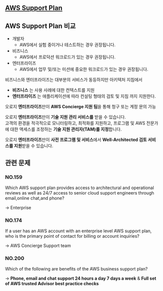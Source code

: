 ## [AWS Support Plan](https://aws.amazon.com/ko/premiumsupport/plans/)

## AWS Support Plan 비교

   * 개발자
      * AWS에서 실험 중이거나 테스트하는 경우 권장됩니다.
   * 비즈니스
      * AWS에서 프로덕션 워크로드가 있는 경우 권장됩니다.
   * 엔터프라이즈
      * AWS에서 업무 및/또는 미션에 중요한 워크로드가 있는 경우 권장됩니다.

비즈니스와 엔터프라이즈는 대부분의 서비스가 동등하지만 아키텍처 지침에서

   * **비즈니스** 는 사용 사례에 대한 컨텍스트를 지원
   * **엔터프라이즈** 는 애플리케이션에 따라 컨설팅 형태의 검토 및 지침 까지 지원한다.

오로지 **엔터프라이즈**만이 **AWS Concierge 지원 팀**을 통해 청구 또는 계정 문의 가능

오로지 **엔터프라이즈**만이 **기술 지원 관리 서비스를** 받을 수 있습니다.<br/>고객의 환경을 적극적으로 모니터링하고, 최적화를 지원하고, 프로그램 및 AWS 전문가에 대한 액세스를 조정하는 **기술 지원 관리자(TAM)를 지정**합니다.

오로지 **엔터프라이즈**만이 **사전 프로그램 및 서비스**에서 **Well-Architected 검토 서비스를 지원**받을 수 있습니다.

## 관련 문제

### NO.159 
Which AWS support plan provides access to architectural and operational reviews as well as 24/7 access to senior cloud support engineers through email,online chat,and phone?

-> Enterprise

### NO.174 
If a user has an AWS account with an enterprise level AWS support plan, who is the primary point of contact for billing or account inquiries?

-> AWS Concierge Support team

### NO.200 
Which of the following are benefits of the AWS business support plan?

-> **Phone, email and chat support 24 hours a day 7 days a week** & **Full set of AWS trusted Advisor best practice checks**
